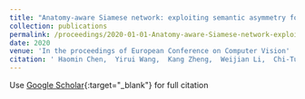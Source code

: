 ```yaml
---
title: "Anatomy-aware Siamese network: exploiting semantic asymmetry for accurate pelvic fracture detection in x-ray images"
collection: publications
permalink: /proceedings/2020-01-01-Anatomy-aware-Siamese-network-exploiting-semantic-asymmetry-for-accurate-pelvic-fracture-detection-in-x-ray-images
date: 2020
venue: 'In the proceedings of European Conference on Computer Vision'
citation: ' Haomin Chen,  Yirui Wang,  Kang Zheng,  Weijian Li,  Chi-Tung Chang,  <b>Adam P Harrison</b>,  Jing Xiao,  Gregory D Hager,  Le Lu,  Chien-Hung Liao,  Shun Miao, &quot;Anatomy-aware Siamese network: exploiting semantic asymmetry for accurate pelvic fracture detection in x-ray images.&quot; In the proceedings of European Conference on Computer Vision, 2020.'
---
```

Use [Google Scholar](https://scholar.google.com/scholar?q=Anatomy+aware+Siamese+network:+exploiting+semantic+asymmetry+for+accurate+pelvic+fracture+detection+in+x+ray+images){:target="_blank"} for full citation